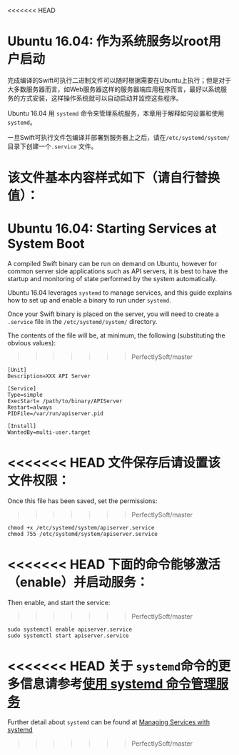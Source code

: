 <<<<<<< HEAD
# Ubuntu 16.04: 作为系统服务以root用户启动

完成编译的Swift可执行二进制文件可以随时根据需要在Ubuntu上执行；但是对于大多数服务器而言，如Web服务器这样的服务器端应用程序而言，最好以系统服务的方式安装，这样操作系统就可以自动启动并监控这些程序。

Ubuntu 16.04 用 `systemd` 命令来管理系统服务，本章用于解释如何设置和使用 `systemd`。

一旦Swift可执行文件包编译并部署到服务器上之后，请在`/etc/systemd/system/`目录下创建一个`.service` 文件。

该文件基本内容样式如下（请自行替换值）：
=======
# Ubuntu 16.04: Starting Services at System Boot

A compiled Swift binary can be run on demand on Ubuntu, however for common server side applications such as API servers, it is best to have the startup and monitoring of state performed by the system automatically.

Ubuntu 16.04 leverages `systemd` to manage services, and this guide explains how to set up and enable a binary to run under `systemd`.

Once your Swift binary is placed on the server, you will need to create a `.service` file in the `/etc/systemd/system/` directory.

The contents of the file will be, at minimum, the following (substituting the obvious values):
>>>>>>> PerfectlySoft/master

```
[Unit]
Description=XXX API Server

[Service]
Type=simple
ExecStart= /path/to/binary/APIServer
Restart=always
PIDFile=/var/run/apiserver.pid

[Install]
WantedBy=multi-user.target
```

<<<<<<< HEAD
文件保存后请设置该文件权限：
=======
Once this file has been saved, set the permissions:
>>>>>>> PerfectlySoft/master

```
chmod +x /etc/systemd/system/apiserver.service
chmod 755 /etc/systemd/system/apiserver.service
```
<<<<<<< HEAD
下面的命令能够激活（enable）并启动服务：
=======
Then enable, and start the service:
>>>>>>> PerfectlySoft/master

```
sudo systemctl enable apiserver.service
sudo systemctl start apiserver.service
```

<<<<<<< HEAD
关于 `systemd`命令的更多信息请参考[使用 systemd 命令管理服务](https://access.redhat.com/documentation/en-US/Red_Hat_Enterprise_Linux/7/html/System_Administrators_Guide/sect-Managing_Services_with_systemd-Services.html)
=======
Further detail about `systemd` can be found at [Managing Services with systemd](https://access.redhat.com/documentation/en-US/Red_Hat_Enterprise_Linux/7/html/System_Administrators_Guide/sect-Managing_Services_with_systemd-Services.html)
>>>>>>> PerfectlySoft/master
